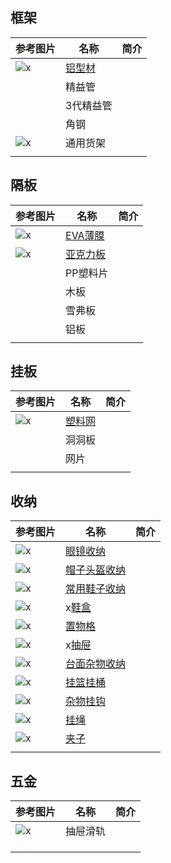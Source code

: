 ## 框架

| 参考图片 | 名称 | 简介 |
| - | - | - |
| ![x]() | [铝型材](./DesignGuide/铝型材.md) | |
| | 精益管 | |
| | 3代精益管 | |
| | 角钢 | |
| ![x]() | 通用货架 | |
| | | |

## 隔板

| 参考图片 | 名称 | 简介 |
| - | - | - |
| ![x]() | [EVA薄膜](./DesignGuide/EVA薄膜.md) | |
| ![x]() | [亚克力板](./DesignGuide/亚克力板.md) | |
| | PP塑料片 | |
| | 木板 | |
| | 雪弗板 | |
| | 铝板 | |
| | | |

## 挂板

| 参考图片 | 名称 | 简介 |
| - | - | - |
| ![x]() | [塑料网](./DesignGuide/塑料网.md) | |
| | 洞洞板 | |
| | 网片 | |
| | | |

## 收纳

| 参考图片 | 名称 | 简介 |
| - | - | - |
| ![x]() | [眼镜收纳](./DesignGuide/眼镜收纳.md) | |
| ![x]() | [帽子头盔收纳](./DesignGuide/帽子头盔收纳.md) | |
| ![x]() | [常用鞋子收纳](./DesignGuide/常用鞋子收纳.md) | |
| ![x]() | x[鞋盒](./DesignGuide/鞋盒.md) | |
| ![x]() | [置物格](./DesignGuide/置物格.md) | |
| ![x]() | x[抽屉](./DesignGuide/抽屉.md) | |
| ![x]() | [台面杂物收纳](./DesignGuide/台面杂物收纳.md) | |
| ![x]() | [挂篮挂桶](./DesignGuide/挂篮挂桶.md) | |
| ![x]() | [杂物挂钩](./DesignGuide/杂物挂钩.md) | |
| ![x]() | [挂绳](./DesignGuide/挂绳.md) | |
| ![x]() | [夹子](./DesignGuide/夹子.md) | |
| | | |

## 五金

| 参考图片 | 名称 | 简介 |
| - | - | - |
| ![x]() | 抽屉滑轨 | |
| | | |
| | | |
| | | |